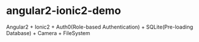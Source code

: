 # angular2-ionic2-demo
Angular2 + Ionic2 + Auth0(Role-based Authentication) + SQLite(Pre-loading Database) + Camera + FileSystem
